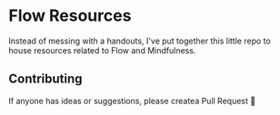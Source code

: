 # Flow Resources

Instead of messing with a handouts, I've put together this little repo to house resources related to Flow and Mindfulness.

## Contributing

If anyone has ideas or suggestions, please createa Pull Request 🙂
